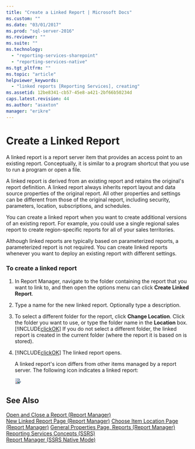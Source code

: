 ```yaml
---
title: "Create a Linked Report | Microsoft Docs"
ms.custom: ""
ms.date: "03/01/2017"
ms.prod: "sql-server-2016"
ms.reviewer: ""
ms.suite: ""
ms.technology: 
  - "reporting-services-sharepoint"
  - "reporting-services-native"
ms.tgt_pltfrm: ""
ms.topic: "article"
helpviewer_keywords: 
  - "linked reports [Reporting Services], creating"
ms.assetid: 12be8341-cb57-45e8-a421-2bf66b50234d
caps.latest.revision: 44
ms.author: "asaxton"
manager: "erikre"
---
```

# Create a Linked Report
  A linked report is a report server item that provides an access point to an existing report. Conceptually, it is similar to a program shortcut that you use to run a program or open a file.  
  
 A linked report is derived from an existing report and retains the original's report definition. A linked report always inherits report layout and data source properties of the original report. All other properties and settings can be different from those of the original report, including security, parameters, location, subscriptions, and schedules.  
  
 You can create a linked report when you want to create additional versions of an existing report. For example, you could use a single regional sales report to create region-specific reports for all of your sales territories.  
  
 Although linked reports are typically based on parameterized reports, a parameterized report is not required. You can create linked reports whenever you want to deploy an existing report with different settings.  
  
### To create a linked report  
  
1.  In Report Manager, navigate to the folder containing the report that you want to link to, and then open the options menu can click **Create Linked Report**.  
  
2.  Type a name for the new linked report. Optionally type a description.  
  
3.  To select a different folder for the report, click **Change Location**. Click the folder you want to use, or type the folder name in the **Location** box. [!INCLUDE[clickOK](../../analysis-services/data-mining/includes/clickok-md.md)] If you do not select a different folder, the linked report is created in the current folder (where the report it is based on is stored).  
  
4.  [!INCLUDE[clickOK](../../analysis-services/data-mining/includes/clickok-md.md)] The linked report opens.  
  
     A linked report's icon differs from other items managed by a report server. The following icon indicates a linked report:  
  
     ![Linked report icon](../../reporting-services/report-server/media/hlp-16linked.gif "Linked report icon")  
  
## See Also  
 [Open and Close a Report &#40;Report Manager&#41;](../../reporting-services/reports/open-and-close-a-report-report-manager.md)   
 [New Linked Report Page &#40;Report Manager&#41;](http://msdn.microsoft.com/en-US/library/ms190170(SQL.130).aspx)   
 [Choose Item Location Page &#40;Report Manager&#41;](http://msdn.microsoft.com/en-US/library/ms181266(SQL.130).aspx)   
 [General Properties Page, Reports &#40;Report Manager&#41;](../Topic/General%20Properties%20Page,%20Reports%20\(Report%20Manager\).md)   
 [Reporting Services Concepts &#40;SSRS&#41;](../../reporting-services/reporting-services-concepts-ssrs.md)   
 [Report Manager  &#40;SSRS Native Mode&#41;](http://msdn.microsoft.com/en-US/library/ms157147(SQL.130).aspx)  
  
  